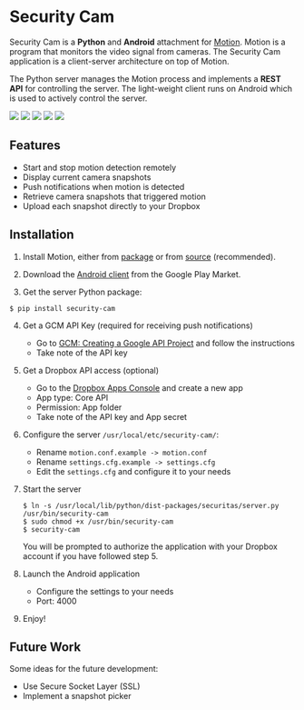 # Security Cam

Security Cam is a **Python** and **Android** attachment for [Motion][1]. Motion is a program that monitors the video signal from cameras. The Security Cam application is a client-server architecture on top of Motion.

The Python server manages the Motion process and implements a **REST API** for controlling the server. The light-weight client runs on Android which is used to actively control the server.

<img src="http://konrad-reiche.com/images/security-cam/screenshots/device-1.png">
<img src="http://konrad-reiche.com/images/security-cam/screenshots/device-2.png">
<img src="http://konrad-reiche.com/images/security-cam/screenshots/device-3.png">
<img src="http://konrad-reiche.com/images/security-cam/screenshots/device-4.png">
<img src="http://konrad-reiche.com/images/security-cam/screenshots/device-5.png">

## Features

* Start and stop motion detection remotely
* Display current camera snapshots
* Push notifications when motion is detected
* Retrieve camera snapshots that triggered motion
* Upload each snapshot directly to your Dropbox

## Installation

1. Install Motion, either from [package][2] or from [source][3] (recommended).

2. Download the [Android client][6] from the Google Play Market.
   
3. Get the server Python package:
```
$ pip install security-cam
```

4. Get a GCM API Key (required for receiving push notifications)
   - Go to [GCM: Creating a Google API Project][4] and follow the instructions
   - Take note of the API key

5. Get a Dropbox API access (optional)
   - Go to the [Dropbox Apps Console][5] and create a new app
   - App type: Core API
   - Permission: App folder
   - Take note of the API key and App secret

6. Configure the server `/usr/local/etc/security-cam/`:
   - Rename `motion.conf.example -> motion.conf`
   - Rename `settings.cfg.example -> settings.cfg`
   - Edit the `settings.cfg` and configure it to your needs

7. Start the server
   ```
   $ ln -s /usr/local/lib/python/dist-packages/securitas/server.py /usr/bin/security-cam
   $ sudo chmod +x /usr/bin/security-cam
   $ security-cam
   ```

   You will be prompted to authorize the application with your Dropbox account if you have followed step 5.

8. Launch the Android application
   - Configure the settings to your needs
   - Port: 4000

9. Enjoy!

## Future Work

Some ideas for the future development:
- Use Secure Socket Layer (SSL)
- Implement a snapshot picker

[1]: http://www.lavrsen.dk/foswiki/bin/view/Motion/WebHome
[2]: http://www.lavrsen.dk/foswiki/bin/view/Motion/DownloadFiles
[3]: https://github.com/sackmotion/motion
[4]: http://developer.android.com/google/gcm/gs.html#create-proj
[5]: https://www.dropbox.com/developers/apps/
[6]: https://play.google.com/store/apps/details?id=berlin.reiche.securitas
